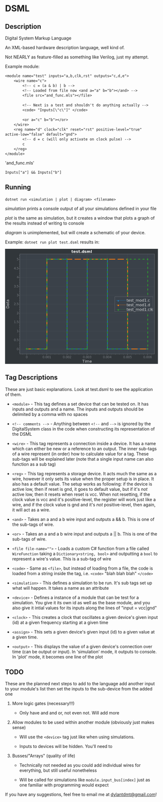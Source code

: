 # DSML

## Description

Digital System Markup Language

An XML-based hardware description language, well kind of.

Not NEARLY as feature-filled as something like Verilog, just my attempt.

Example module:

```
<module name="test" inputs="a,b,clk,rst" outputs="c,d,e">
    <wire name="c">
        <!-- c = (a & b) | b -->
        <!-- Loaded from file now <and a="a" b="b"></and> -->
        <file src="and_func.mls"></file>

        <!-- Next is a test and shouldn't do anything actually -->
        <code> "Inputs[\"c\"]" </code>

        <or a="c" b="b"></or>
    </wire>
    <reg name="d" clock="clk" reset="rst" positive-level="true" active-low="false" default="gnd">
        <!-- d = c (will only activate on clock pulse) -->
        c
    </reg>
</module>
```
'and_func.mls'
```
Inputs["a"] && Inputs["b"]
```

## Running

`dotnet run <simulation | plot | diagram> <filename>`

*simulation* prints a console output of all your simulations defined in your file

*plot* is the same as simulation, but it creates a window that plots a graph of the results instead of writing to console

*diagram* is unimplemented, but will create a schematic of your device.

Example: `dotnet run plot test.dsml` results in:

<img src="example-plot.png" width="640" title="Example Plot">

## Tag Descriptions

These are just basic explanations. Look at test.dsml to see the application of them.

 * `<module>` - This tag defines a set device that can be tested on. It has inputs and outputs and a name. The inputs and outputs should be delimited by a comma with no spaces

 * `<!-- comments -->` - Anything between `<!--` and `-->` is ignored by the DigitalSystem class in the code when constructing its representation of the DSML

 * `<wire>` - This tag represents a connection inside a device. It has a name which can either be new or a reference to an output. The inner sub-tags of a wire represent (in order) how to calculate value for a tag. These sub-tags will be explained later (note that a single input name can also function as a sub tag)

 * `<reg>` - This tag represents a storage device. It acts much the same as a wire, however it only sets its value when the proper setup is in place. It also has a default value. The setup works as following: if the device is active low, then if reset is gnd, it goes to default value, but if it's *not* active low, then it resets when reset is vcc. When not resetting, if the clock value is vcc and it's positive-level, the register will work just like a wire, and if the clock value is gnd and it's *not* positive-level, then again, it will act as a wire.

 * `<and>` - Takes an a and a b wire input and outputs a && b. This is one of the sub-tags of wire.

 * `<or>` - Takes an a and a b wire input and outputs a || b. This is one of the sub-tags of wire.

 * `<file file-name="">` - Loads a custom C# function from a file called `WireFunction` taking a `Dictionary<string, bool>` and outputting a `bool` to represent a wire's value. This is a sub-tag of wire

 * `<code>` - Same as `<file>`, but instead of loading from a file, the code is loaded from a string inside the tag, i.e. `<code>` "blah blah blah" `</code>`

 * `<simulation>` - This defines a simulation to be run. It's sub tags set up what will happen. It takes a name as an attribute

 * `<device>` - Defines a instance of a module that can be test for a simulation. You give it its own id as well as the base module, and you also give it intial values for its inputs along the lines of "input = vcc|gnd"

 * `<clock>` - This creates a clock that oscillates a given device's given input (id) at a given frequency starting at a given time

 * `<assign>` - This sets a given device's given input (id) to a given value at a given time.

 * `<output>` - This displays the value of a given device's connection over time (can be output or input). In 'simulation' mode, it outputs to console. In 'plot' mode, it becomes one line of the plot

## TODO

These are the planned next steps to add to the language add another input to your module's list then set the inputs to the sub-device from the added one

1) More logic gates (necessary!!!)

    - Only have and and or, not even not. Will add more

2) Allow modules to be used within another module (obviously just makes sense)

    - Will use the `<device>` tag just like when using simulations.

    - Inputs to devices will be hidden. You'll need to

3) Busses/"Arrays" (quality of life)

    - Technically not needed as you could add individual wires for everything, but still useful nonetheless

    - Will be called for simulations like `module.input_bus[index]` just as one familiar with programming would expect

If you have any suggestions, feel free to email me at dylantdmt@gmail.com!
